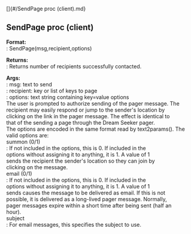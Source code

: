 []{#/SendPage proc (client).md}    
## SendPage proc (client)    
**Format:**    
:   SendPage(msg,recipient,options)    
<!-- -->    
**Returns:**    
:   Returns number of recipients successfully contacted.    
<!-- -->    
**Args:**    
:   msg: text to send    
:   recipient: key or list of keys to page    
:   options: text string containing key=value options    
The user is prompted to authorize sending of the pager message. The    
recipient may easily respond or jump to the sender\'s location by    
clicking on the link in the pager message. The effect is identical to    
that of the sending a page through the Dream Seeker pager.    
The options are encoded in the same format read by text2params(). The    
valid options are:    
summon (0/1)    
:   If not included in the options, this is 0. If included in the    
    options without assigning it to anything, it is 1. A value of 1    
    sends the recipient the sender\'s location so they can join by    
    clicking on the message.    
email (0/1)    
:   If not included in the options, this is 0. If included in the    
    options without assigning it to anything, it is 1. A value of 1    
    sends causes the message to be delivered as email. If this is not    
    possible, it is delivered as a long-lived pager message. Normally,    
    pager messages expire within a short time after being sent (half an    
    hour).    
subject    
:   For email messages, this specifies the subject to use.  